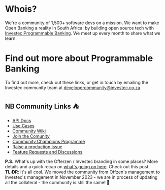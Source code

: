 # Whois?
We're a community of 1,500+ software devs on a mission. We want to make Open Banking a reality in South Africa: by building open source tech with [Investec Programmable Banking](https://www.investec.com/en_za/banking/programmable-banking.html). We meet up every month to share what we learn.

# Find out more about Programmable Banking

To find out more, check out these links, or get in touch by emailing the Investec community team at [developercommunity@investec.co.za](developercommunity@investec.co.za)

## NB Community Links  :tent:

- [API Docs](https://developer.investec.com/)
- [Use Cases](https://investec.gitbook.io/programmable-banking-community-wiki/get-building/use-cases)
- [Community Wiki](https://offerzen.gitbook.io/programmable-banking-community-wiki/)
- [Join the Comunity](https://jf18emj1p49.typeform.com/to/RXy7DHSD)
- [Community Champions Programme](https://investec.gitbook.io/programmable-banking-community-wiki/community/community-champions)
- [Raise a production issue](https://github.com/Investec-Developer-Community/.github/issues)
- [Feature Requests and Discussions](https://github.com/orgs/Investec-Developer-Community/discussions)

**P.S.** What's up with the Offerzen / Investec branding in some places? More details and a quick recap on [what's going on here](https://investec.gitbook.io/programmable-banking-community-wiki/community/transition-update#a-quick-look-back). Check out this post. **TL:DR**: It's all cool. We moved the community from Offzen's management to Investec's management in November 2023 - we are in process of updating all the collateral - the community is still the same! 🦓
